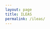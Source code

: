 ```yaml
---
layout: page
title: ILEAS
permalink: /ileas/
---
```


<img class="" src="../images/ileas_full.jpg" alt="">

